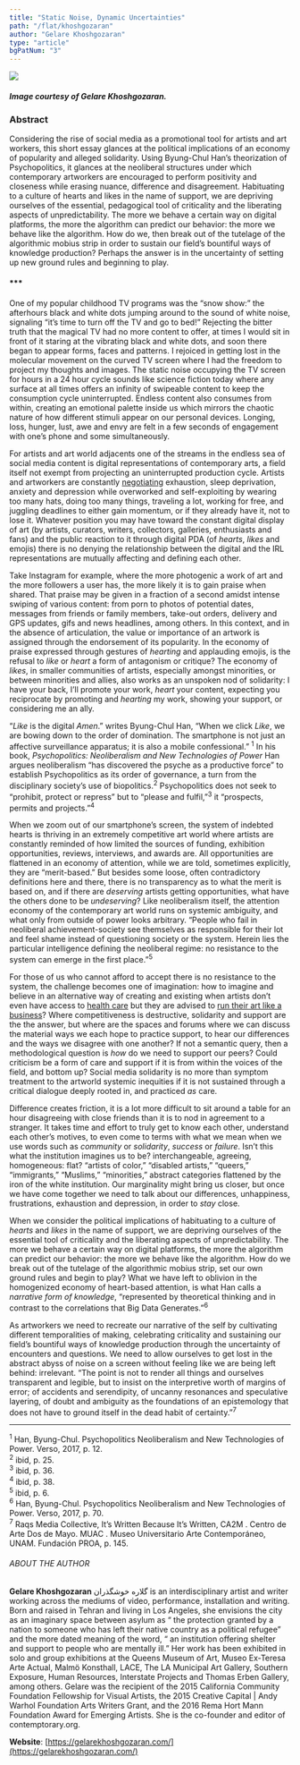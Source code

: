 ```yaml
---
title: "Static Noise, Dynamic Uncertainties"
path: "/flat/khoshgozaran"
author: "Gelare Khoshgozaran"
type: "article"
bgPatNum: "3"
---
```

![](/artwork/artKhoshgozaran1.jpg)[](#)
##### Image courtesy of Gelare Khoshgozaran.

### Abstract  

Considering the rise of social media as a promotional tool for artists and art workers, this short essay glances at the political implications of an economy of popularity and alleged solidarity. Using Byung-Chul Han’s theorization of Psychopolitics, it glances at the neoliberal structures under which contemporary artworkers are encouraged to perform positivity and closeness while erasing nuance, difference and disagreement. Habituating to a culture of hearts and likes in the name of support, we are depriving ourselves of the essential, pedagogical tool of criticality and the liberating aspects of unpredictability. The more we behave a certain way on digital platforms, the more the algorithm can predict our behavior: the more we behave like the algorithm. How do we, then break out of the tutelage of the algorithmic mobius strip in order to sustain our field’s bountiful ways of knowledge production? Perhaps the answer is in the uncertainty of setting up new ground rules and beginning to play. 
#### ***

One of my popular childhood TV programs was the “snow show:” the afterhours black and white dots jumping around to the sound of white noise, signaling “it’s time to turn off the TV and go to bed!” Rejecting the bitter truth that the magical TV had no more content to offer, at times I would sit in front of it staring at the vibrating black and white dots, and soon there began to appear forms, faces and patterns. I rejoiced in getting lost in the molecular movement on the curved TV screen where I had the freedom to project my thoughts and images. The static noise occupying the TV screen for hours in a 24 hour cycle sounds like science fiction today where any surface at all times offers an infinity of swipeable content to keep the consumption cycle uninterrupted. Endless content also consumes from within, creating an emotional palette inside us which mirrors the chaotic nature of how different stimuli appear on our personal devices. Longing, loss, hunger, lust, awe and envy are felt in a few seconds of engagement with one’s phone and some simultaneously.  

For artists and art world adjacents one of the streams in the endless sea of social media content is digital representations of contemporary arts, a field itself not exempt from projecting an uninterrupted production cycle. Artists and artworkers are constantly [negotiating](https://terremoto.mx/field-perspectives-2019-the-possibility-of-uncertainty/) exhaustion, sleep deprivation, anxiety and depression while overworked and self-exploiting by wearing too many hats, doing too many things, traveling a lot, working for free, and juggling deadlines to either gain momentum, or if they already have it, not to lose it. Whatever position you may have toward the constant digital display of art (by artists, curators, writers, collectors, galleries, enthusiasts and fans) and the public reaction to it through digital PDA (of *hearts*, *likes* and emojis) there is no denying the relationship between the digital and the IRL representations are mutually affecting and defining each other. 

Take Instagram for example, where the more photogenic a work of art and the more followers a user has, the more likely it is to gain praise when shared. That praise may be given in a fraction of a second amidst intense swiping of various content: from porn to photos of potential dates, messages from friends or family members, take-out orders, delivery and GPS updates, gifs and news headlines, among others. In this context, and in the absence of articulation, the value or importance of an artwork is assigned through the endorsement of its popularity. In the economy of praise expressed through gestures of *hearting* and applauding emojis, is the refusal to *like* or *heart* a form of antagonism or critique? The economy of *likes*, in smaller communities of artists, especially amongst minorities, or between minorities and allies, also works as an unspoken nod of solidarity: I have your back, I’ll promote your work, *heart* your content, expecting you reciprocate by promoting and *hearting* my work, showing your support, or considering me an ally. 

“*Like* is the digital *Amen*.” writes Byung-Chul Han, “When we click *Like*, we are bowing down to the order of domination. The smartphone is not just an affective surveillance apparatus; it is also a mobile confessional.” <sup>1</sup> In his book, *Psychopolitics: Neoliberalism and New Technologies of Power* Han argues neoliberalism “has discovered the psyche as a productive force” to establish Psychopolitics as its order of governance, a turn from the disciplinary society’s use of biopolitics.<sup>2</sup> Psychopolitics does not seek to “prohibit, protect or repress” but to “please and fulfil,”<sup>3</sup> it “prospects, permits and projects.”<sup>4</sup> 

When we zoom out of our smartphone’s screen, the system of indebted hearts is thriving in an extremely competitive art world where artists are constantly reminded of how limited the sources of funding, exhibition opportunities, reviews, interviews, and awards  are. All opportunities are flattened in an economy of attention, while we are told, sometimes explicitly, they are “merit-based.” But besides some loose, often contradictory definitions here and there, there is no transparency as to what the merit is based on, and if there are *deserving* artists getting opportunities, what have the others done to be *undeserving*? Like neoliberalism itself, the attention economy of the contemporary art world runs on systemic ambiguity, and what only from outside of power looks arbitrary. “People who fail in neoliberal achievement-society see themselves as responsible for their lot and feel shame instead of questioning society or the system. Herein lies the particular intelligence defining the neoliberal regime: no resistance to the system can emerge in the first place.”<sup>5</sup>

For those of us who cannot afford to accept there is no resistance to the system, the challenge becomes one of imagination: how to imagine and believe in an alternative way of creating and existing when artists don’t even have access to [health care](http://www.artnews.com/2018/09/06/art-worlds-health-care-crisis/) but they are advised to [run their art like a business](https://www.artsy.net/article/artsy-editorial-surprising-key-artistic-freedom-running-studio-business)? Where competitiveness is destructive, solidarity and support are the the answer, but where are the spaces and forums where we can discuss the material ways we each hope to practice support, to hear our differences and the ways we disagree with one another? If not a semantic query, then a methodological question is *how* do we need to support our peers? Could criticism be a form of care and support if it is from within the voices of the field, and bottom up? Social media solidarity is no more than symptom treatment to the artworld systemic inequities if it is not sustained through a critical dialogue deeply rooted in, and practiced *as* care. 

Difference creates friction, it is a lot more difficult to sit around a table for an hour disagreeing with close friends than it is to nod in agreement to a stranger. It takes time and effort to truly get to know each other, understand each other’s motives, to even come to terms with what we mean when we use words such as *community* or *solidarity*, *success* or *failure*. Isn’t this what the institution imagines us to be? interchangeable, agreeing, homogeneous: flat? “artists of color,” “disabled artists,” “queers,” “immigrants,” “Muslims,” “minorities,” abstract categories flattened by the iron of the white institution. Our marginality might bring us closer, but once we have come together we need to talk about our differences, unhappiness, frustrations, exhaustion and depression, in order to *stay* close. 

When we consider the political implications of habituating to a culture of *hearts* and *likes* in the name of support, we are depriving ourselves of the essential tool of criticality and the liberating aspects of unpredictability. The more we behave a certain way on digital platforms, the more the algorithm can predict our behavior: the more we behave like the algorithm. How do we break out of the tutelage of the algorithmic mobius strip, set our own ground rules and begin to play? What we have left to oblivion in the homogenized economy of heart-based attention, is what Han calls a *narrative form of knowledge*, “represented by theoretical thinking and in contrast to the correlations that Big Data Generates.”<sup>6</sup>

As artworkers we need to recreate our narrative of the self by cultivating different temporalities of making, celebrating criticality and sustaining our field’s bountiful ways of knowledge production through the uncertainty of encounters and questions. We need to allow ourselves to get lost in the abstract abyss of noise on a screen without feeling like we are being left behind: irrelevant. “The point is not to render all things and ourselves transparent and legible, but to insist on the interpretive worth of margins of error; of accidents and serendipity, of uncanny resonances and speculative layering, of doubt and ambiguity as the foundations of an epistemology that does not have to ground itself in the dead habit of certainty.”<sup>7</sup>

---

<!-- Footnotes and Citations -->
<span class="cite">
<sup>1</sup> Han, Byung-Chul. Psychopolitics Neoliberalism and New Technologies of Power. Verso, 2017, p. 12.</br>  
<sup>2</sup> ibid, p. 25.</br>
<sup>3</sup> ibid, p. 36.</br>  
<sup>4</sup> ibid, p. 38.</br>  
<sup>5</sup> ibid, p. 6.</br>  
<sup>6</sup> Han, Byung-Chul. Psychopolitics Neoliberalism and New Technologies of Power. Verso, 2017, p. 70.</br>  
<sup>7</sup> Raqs Media Collective, It’s Written Because It’s Written, CA2M . Centro de Arte Dos de Mayo. MUAC . Museo Universitario Arte Contemporáneo, UNAM. Fundación PROA, p. 145.   
</span>

<span class="bio1">

###### ABOUT THE AUTHOR  
**Gelare Khoshgozaran** گلاره خوشگذران is an interdisciplinary artist and writer working across the mediums of video, performance, installation and writing. Born and raised in Tehran and living in Los Angeles, she envisions the city as an imaginary space between asylum as “ the protection granted by a nation to someone who has left their native country as a political refugee” and the more dated meaning of the word, “ an institution offering shelter and support to people who are mentally ill.” Her work has been exhibited in solo and group exhibitions at the Queens Museum of Art, Museo Ex-Teresa Arte Actual, Malmö Konsthall, LACE, The LA Municipal Art Gallery, Southern Exposure, Human Resources, Interstate Projects and Thomas Erben Gallery, among others. Gelare was the recipient of the 2015 California Community Foundation Fellowship for Visual Artists, the 2015 Creative Capital | Andy Warhol Foundation Arts Writers Grant, and the 2016 Rema Hort Mann Foundation Award for Emerging Artists. She is the co-founder and editor of contemptorary.org.

**Website**: [https://gelarekhoshgozaran.com/](https://gelarekhoshgozaran.com/)  

</span>  

